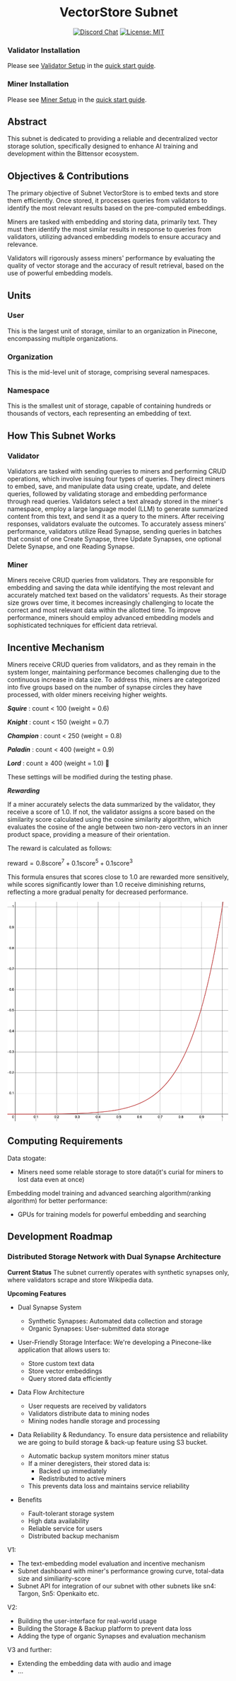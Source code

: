<div align="center">

# **VectorStore Subnet** <!-- omit in toc -->
[![Discord Chat](https://img.shields.io/discord/308323056592486420.svg)](https://discord.gg/bittensor)
[![License: MIT](https://img.shields.io/badge/License-MIT-yellow.svg)](https://opensource.org/licenses/MIT) 

</div>

### Validator Installation

Please see [Validator Setup](https://github.com/vector-pool/vector-store/blob/main/docs/validator_setup) in the [quick start guide](https://github.com/vector-pool/vector-store/blob/main/docs/quickstart.md).

### Miner Installation

Please see [Miner Setup](https://github.com/vector-pool/vector-store/blob/main/docs/miner_setup.md) in the [quick start guide](https://github.com/vector-pool/vector-store/blob/main/docs/quickstart.md).

<!-- ---

> There is a legacy version of the project focusing on decentralized indexing of various data sources, see [here](./docs/openkaito_v0_legacy.md) for more details. -->

## Abstract

This subnet is dedicated to providing a reliable and decentralized vector storage solution, specifically designed to enhance AI training and development within the Bittensor ecosystem.

## Objectives & Contributions

The primary objective of Subnet VectorStore is to embed texts and store them efficiently. Once stored, it processes queries from validators to identify the most relevant results based on the pre-computed embeddings.

Miners are tasked with embedding and storing data, primarily text. They must then identify the most similar results in response to queries from validators, utilizing advanced embedding models to ensure accuracy and relevance.

Validators will rigorously assess miners' performance by evaluating the quality of vector storage and the accuracy of result retrieval, based on the use of powerful embedding models. 

## Units

### User
This is the largest unit of storage, similar to an organization in Pinecone, encompassing multiple organizations.

### Organization
This is the mid-level unit of storage, comprising several namespaces.

### Namespace
This is the smallest unit of storage, capable of containing hundreds or thousands of vectors, each representing an embedding of text.

## How This Subnet Works
### Validator
Validators are tasked with sending queries to miners and performing CRUD operations, which involve issuing four types of queries. They direct miners to embed, save, and manipulate data using create, update, and delete queries, followed by validating storage and embedding performance through read queries. Validators select a text already stored in the miner's namespace, employ a large language model (LLM) to generate summarized content from this text, and send it as a query to the miners. After receiving responses, validators evaluate the outcomes. To accurately assess miners' performance, validators utilize Read Synapse, sending queries in batches that consist of one Create Synapse, three Update Synapses, one optional Delete Synapse, and one Reading Synapse.

### Miner
Miners receive CRUD queries from validators. They are responsible for embedding and saving the data while identifying the most relevant and accurately matched text based on the validators' requests. As their storage size grows over time, it becomes increasingly challenging to locate the correct and most relevant data within the allotted time. To improve performance, miners should employ advanced embedding models and sophisticated techniques for efficient data retrieval.

## Incentive Mechanism

Miners receive CRUD queries from validators, and as they remain in the system longer, maintaining performance becomes challenging due to the continuous increase in data size. To address this, miners are categorized into five groups based on the number of synapse circles they have processed, with older miners receiving higher weights.

***Squire*** : count < 100 (weight = 0.6)

***Knight*** : count < 150 (weight = 0.7)

***Champion*** : count < 250 (weight = 0.8)

***Paladin*** : count < 400 (weight = 0.9)

***Lord*** : count ≥ 400 (weight = 1.0) 🌱

These settings will be modified during the testing phase.

***Rewarding***

If a miner accurately selects the data summarized by the validator, they receive a score of 1.0. If not, the validator assigns a score based on the similarity score calculated using the cosine similarity algorithm, which evaluates the cosine of the angle between two non-zero vectors in an inner product space, providing a measure of their orientation.

The reward is calculated as follows:

$\text{reward} = 0.8 \text{score}^{7} + 0.1 \text{score}^{5} + 0.1 \text{score}^{3}$

This formula ensures that scores close to 1.0 are rewarded more sensitively, while scores significantly lower than 1.0 receive diminishing returns, reflecting a more gradual penalty for decreased performance.

<img src="docs/image/reward1.png" alt="Description" width="500" />




## Computing Requirements

Data stogate:

- Miners need some relable storage to store data(it's curial for miners to lost data even at once)

Embedding model training and advanced searching algorithm(ranking algorithm) for better performance:

- GPUs for training models for powerful embedding and searching

## Development Roadmap

### Distributed Storage Network with Dual Synapse Architecture

**Current Status**
The subnet currently operates with synthetic synapses only, where validators scrape and store Wikipedia data.

**Upcoming Features**
* Dual Synapse System
     * Synthetic Synapses: Automated data collection and storage
     * Organic Synapses: User-submitted data storage

* User-Friendly Storage Interface:
We're developing a Pinecone-like application that allows users to:
     * Store custom text data
     * Store vector embeddings
     * Query stored data efficiently

* Data Flow Architecture
     * User requests are received by validators
     * Validators distribute data to mining nodes
     * Mining nodes handle storage and processing

* Data Reliability & Redundancy.
     To ensure data persistence and reliability we are going to build storage & back-up feature using S3 bucket.

     * Automatic backup system monitors miner status
     * If a miner deregisters, their stored data is:
         * Backed up immediately
         * Redistributed to active miners
     * This prevents data loss and maintains service reliability

* Benefits
     * Fault-tolerant storage system
     * High data availability
     * Reliable service for users
     * Distributed backup mechanism

V1:

- The text-embedding model evaluation and incentive mechanism
- Subnet dashboard with miner's performance growing curve, total-data size and similiarity-score
- Subnet API for integration of our subnet with other subnets like sn4: Targon, Sn5: Openkaito etc.

V2:

- Building the user-interface for real-world usage
- Building the Storage & Backup platform to prevent data loss
- Adding the type of organic Synapses and evaluation mechanism

V3 and further:

- Extending the embedding data with audio and image
- …





